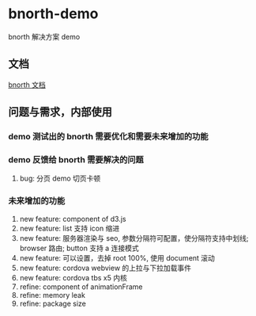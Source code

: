 # bnorth-demo

bnorth 解决方案 demo

## 文档

[bnorth 文档](//able99.github.io/#cbnorth)

## 问题与需求，内部使用

### demo 测试出的 bnorth 需要优化和需要未来增加的功能


### demo 反馈给 bnorth 需要解决的问题
1. bug: 分页 demo 切页卡顿

### 未来增加的功能
1. new feature: component of d3.js 
1. new feature: list 支持 icon 缩进
1. new feature: 服务器渲染与 seo, 参数分隔符可配置，使分隔符支持中划线; browser 路由; button 支持 a 连接模式
1. new feature: 可以设置，去掉 root 100%, 使用 document 滚动
1. new feature: cordova webview 的上拉与下拉加载事件
1. new feature: cordova tbs x5 内核
1. refine: component of animationFrame
1. refine: memory leak
1. refine: package size
